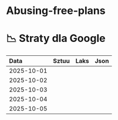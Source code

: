 # Abusing-free-plans

# 📉 Straty dla Google

| Data       | Sztuu | Laks | Json |
|:------------|:------|:-----|:------|
| 2025-10-01  |       |       |       |
| 2025-10-02  |       |       |       |
| 2025-10-03  |       |       |       |
| 2025-10-04  |       |       |       |
| 2025-10-05  |       |       |       |
